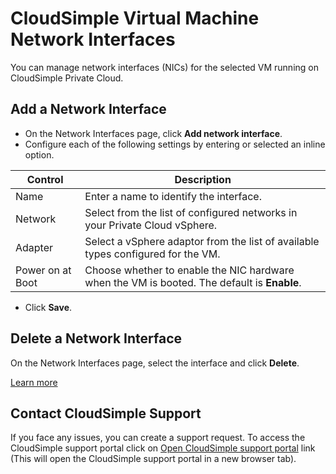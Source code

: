 # CloudSimple Virtual Machine Network Interfaces

You can manage network interfaces (NICs) for the selected VM running on CloudSimple Private Cloud.

## Add a Network Interface
* On the Network Interfaces page, click **Add network interface**.
* Configure each of the following settings by entering or selected an inline option.

| **Control** | **Description** |
| ------------ | ------------- |  
| Name | Enter a name to identify the interface.  | 
| Network | Select from the list of configured networks in your Private Cloud vSphere.  | 
| Adapter | Select a vSphere adaptor from the list of available types configured for the VM. |
| Power on at Boot | Choose whether to enable the NIC hardware when the VM is booted. The default is **Enable**. |

* Click **Save**.

## Delete a Network Interface
On the Network Interfaces page, select the interface and click **Delete**.

[Learn more](https://docs.cloudsimple.com/azureportal/azurenetworkinterfaces/)

## Contact CloudSimple Support
If you face any issues, you can create a support request.  To access the CloudSimple support portal click on [Open CloudSimple support portal](https://support.cloudsimple.com) link (This will open the CloudSimple support portal in a new browser tab). 
